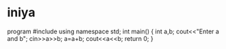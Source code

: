 # iniya
program
#include<iostream>
  using namespace std;
  int main()
  {
  int a,b;
  cout<<"Enter a and b";
  cin>>a>>b;
  a=a+b;
  cout<<a<<b;
  return 0;
  }
